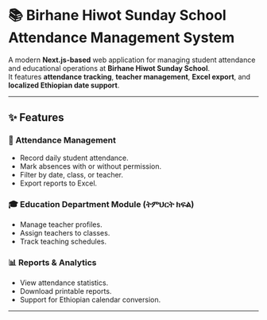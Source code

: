 # 📚 Birhane Hiwot Sunday School Attendance Management System

A modern **Next.js-based** web application for managing student attendance and educational operations at **Birhane Hiwot Sunday School**.  
It features **attendance tracking**, **teacher management**, **Excel export**, and **localized Ethiopian date support**.

---

## ✨ Features

### 📝 Attendance Management
- Record daily student attendance.
- Mark absences with or without permission.
- Filter by date, class, or teacher.
- Export reports to Excel.

### 🎓 Education Department Module (ትምህርት ክፍል)
- Manage teacher profiles.
- Assign teachers to classes.
- Track teaching schedules.

### 📊 Reports & Analytics
- View attendance statistics.
- Download printable reports.
- Support for Ethiopian calendar conversion.

___